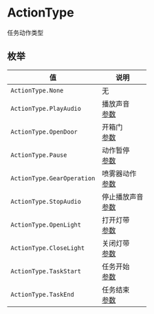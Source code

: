# ActionType

任务动作类型

## 枚举

| 值                         | 说明                                                     |
| -------------------------- | -------------------------------------------------------- |
| `ActionType.None`          | 无                                                       |
| `ActionType.PlayAudio`     | 播放声音<br/>[参数](#/Define-ActionData-PlayAudio)       |
| `ActionType.OpenDoor`      | 开箱门<br/>[参数](#/Define-ActionData-OpenDoor)          |
| `ActionType.Pause`         | 动作暂停<br/>[参数](#/Define-ActionData-Pause)           |
| `ActionType.GearOperation` | 喷雾器动作<br/>[参数](#/Define-ActionData-GearOperation) |
| `ActionType.StopAudio`     | 停止播放声音<br/>[参数](#/Define-ActionData-StopAudio)   |
| `ActionType.OpenLight`     | 打开灯带<br/>[参数](#/Define-ActionData-OpenLight)       |
| `ActionType.CloseLight`    | 关闭灯带<br/>[参数](#/Define-ActionData-CloseLight)      |
| `ActionType.TaskStart`     | 任务开始<br/>[参数](#/Define-ActionData-TaskStart)       |
| `ActionType.TaskEnd`       | 任务结束<br/>[参数](#/Define-ActionData-TaskEnd)         |

